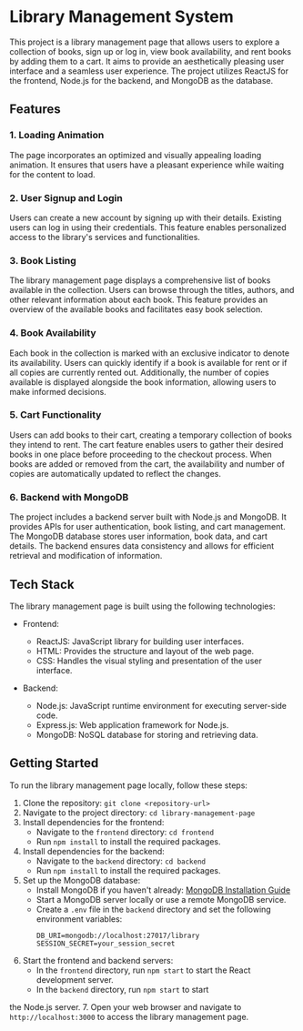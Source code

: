 # Library Management System

This project is a library management page that allows users to explore a collection of books, sign up or log in, view book availability, and rent books by adding them to a cart. It aims to provide an aesthetically pleasing user interface and a seamless user experience. The project utilizes ReactJS for the frontend, Node.js for the backend, and MongoDB as the database.

## Features

### 1. Loading Animation
The page incorporates an optimized and visually appealing loading animation. It ensures that users have a pleasant experience while waiting for the content to load.

### 2. User Signup and Login
Users can create a new account by signing up with their details. Existing users can log in using their credentials. This feature enables personalized access to the library's services and functionalities.

### 3. Book Listing
The library management page displays a comprehensive list of books available in the collection. Users can browse through the titles, authors, and other relevant information about each book. This feature provides an overview of the available books and facilitates easy book selection.

### 4. Book Availability
Each book in the collection is marked with an exclusive indicator to denote its availability. Users can quickly identify if a book is available for rent or if all copies are currently rented out. Additionally, the number of copies available is displayed alongside the book information, allowing users to make informed decisions.

### 5. Cart Functionality
Users can add books to their cart, creating a temporary collection of books they intend to rent. The cart feature enables users to gather their desired books in one place before proceeding to the checkout process. When books are added or removed from the cart, the availability and number of copies are automatically updated to reflect the changes.

### 6. Backend with MongoDB
The project includes a backend server built with Node.js and MongoDB. It provides APIs for user authentication, book listing, and cart management. The MongoDB database stores user information, book data, and cart details. The backend ensures data consistency and allows for efficient retrieval and modification of information.

## Tech Stack

The library management page is built using the following technologies:

- Frontend:
  - ReactJS: JavaScript library for building user interfaces.
  - HTML: Provides the structure and layout of the web page.
  - CSS: Handles the visual styling and presentation of the user interface.

- Backend:
  - Node.js: JavaScript runtime environment for executing server-side code.
  - Express.js: Web application framework for Node.js.
  - MongoDB: NoSQL database for storing and retrieving data.

## Getting Started

To run the library management page locally, follow these steps:

1. Clone the repository: `git clone <repository-url>`
2. Navigate to the project directory: `cd library-management-page`
3. Install dependencies for the frontend:
   - Navigate to the `frontend` directory: `cd frontend`
   - Run `npm install` to install the required packages.
4. Install dependencies for the backend:
   - Navigate to the `backend` directory: `cd backend`
   - Run `npm install` to install the required packages.
5. Set up the MongoDB database:
   - Install MongoDB if you haven't already: [MongoDB Installation Guide](https://docs.mongodb.com/manual/installation/)
   - Start a MongoDB server locally or use a remote MongoDB service.
   - Create a `.env` file in the `backend` directory and set the following environment variables:
     ```
     DB_URI=mongodb://localhost:27017/library
     SESSION_SECRET=your_session_secret
     ```
6. Start the frontend and backend servers:
   - In the `frontend` directory, run `npm start` to start the React development server.
   - In the `backend` directory, run `npm start` to start

 the Node.js server.
7. Open your web browser and navigate to `http://localhost:3000` to access the library management page.
